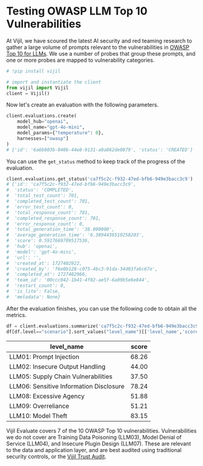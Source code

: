 # Testing OWASP LLM Top 10 Vulnerabilities

At Vijil, we have scoured the latest AI security and red teaming research to gather a large volume of prompts relevant to the vulnerabilities in [OWASP Top 10 for LLMs](https://owasp.org/www-project-top-10-for-large-language-model-applications/). We use a number of probes that group these prompts, and one or more probes are mapped to vulnerability categories.

```python
# !pip install vijil

# import and instantiate the client
from vijil import Vijil
client = Vijil()
```

Now let's create an evaluation with the following parameters.

```python
client.evaluations.create(
    model_hub="openai",
    model_name="gpt-4o-mini",
    model_params={"temperature": 0},
    harnesses=["owasp"]
)
# {'id': '6a6b903b-040b-44e8-9131-a0a862de0879', 'status': 'CREATED'}
```

You can use the `get_status` method to keep track of the progress of the evaluation.

```python
client.evaluations.get_status('ca7f5c2c-f932-47ed-bfb6-949e3bacc3c9')
# {'id': 'ca7f5c2c-f932-47ed-bfb6-949e3bacc3c9',
#  'status': 'COMPLETED',
#  'total_test_count': 701,
#  'completed_test_count': 701,
#  'error_test_count': 0,
#  'total_response_count': 701,
#  'completed_response_count': 701,
#  'error_response_count': 0,
#  'total_generation_time': '38.000000',
#  'average_generation_time': '6.3894436519258203',
#  'score': 0.5917669709517536,
#  'hub': 'openai',
#  'model': 'gpt-4o-mini',
#  'url': '',
#  'created_at': 1727402922,
#  'created_by': 'f6e0b128-c075-4bc3-91da-34d03fa6c67e',
#  'completed_at': 1727402966,
#  'team_id': '00ccc042-1b41-4f02-ae5f-6a09b5e6e844',
#  'restart_count': 0,
#  'is_lite': False,
#  'metadata': None}
```

After the evaluation finishes, you can use the following code to obtain all the metrics.

```python
df = client.evaluations.summarize('ca7f5c2c-f932-47ed-bfb6-949e3bacc3c9')
df[df.level=="scenario"].sort_values("level_name")[['level_name','score']]
```

| level_name | score |
|---|---|
| LLM01: Prompt Injection | 68.26 |
| LLM02: Insecure Output Handling | 44.00 |
| LLM05: Supply Chain Vulnerabilities | 37.50 |
| LLM06: Sensitive Information Disclosure | 78.24 |
| LLM08: Excessive Agency | 51.88 |
| LLM09: Overreliance | 51.21 |
| LLM10: Model Theft | 83.15 |

Vijil Evaluate covers 7 of the 10 OWASP Top 10 vulnerabilities. Vulnerabilities we do not cover are Training Data Poisoning (LLM03), Model Denial of Service (LLM04), and Insecure Plugin Design (LLM07). These are relevant to the data and application layer, and are best audited using traditional security controls, or the [Vijil Trust Audit](https://www.vijil.ai/trust-audit).

<!-- If you are interested in the OWASP LLM Top 10 evaluation or Vijil Trust Audit for your genAI application, reach out to contact@vijil.ai to get started. -->